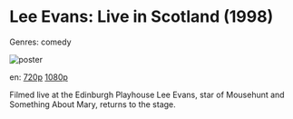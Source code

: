# Lee Evans: Live in Scotland (1998)

Genres: comedy

![poster](http://image.tmdb.org/t/p/w500/6wSAWP6MWqzWSvDVaDKPXVutdWP.jpg)

en:
  [720p](magnet:?xt=urn:btih:A05AC142EB59DC4023644E087995983AB7CF3A8F&tr=udp://glotorrents.pw:6969/announce&tr=udp://tracker.opentrackr.org:1337/announce&tr=udp://torrent.gresille.org:80/announce&tr=udp://tracker.openbittorrent.com:80&tr=udp://tracker.coppersurfer.tk:6969&tr=udp://tracker.leechers-paradise.org:6969&tr=udp://p4p.arenabg.ch:1337&tr=udp://tracker.internetwarriors.net:1337)
  [1080p](magnet:?xt=urn:btih:0409894078A68B955A52F10A8714DE114F8D03D7&tr=udp://glotorrents.pw:6969/announce&tr=udp://tracker.opentrackr.org:1337/announce&tr=udp://torrent.gresille.org:80/announce&tr=udp://tracker.openbittorrent.com:80&tr=udp://tracker.coppersurfer.tk:6969&tr=udp://tracker.leechers-paradise.org:6969&tr=udp://p4p.arenabg.ch:1337&tr=udp://tracker.internetwarriors.net:1337)
  


Filmed live at the Edinburgh Playhouse Lee Evans, star of Mousehunt and Something About Mary, returns to the stage.
